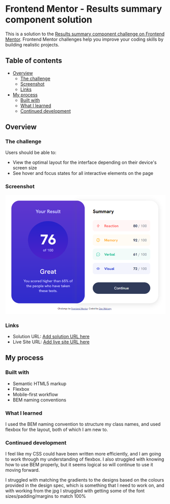 # Frontend Mentor - Results summary component solution

This is a solution to the [Results summary component challenge on Frontend Mentor](https://www.frontendmentor.io/challenges/results-summary-component-CE_K6s0maV). Frontend Mentor challenges help you improve your coding skills by building realistic projects. 

## Table of contents

- [Overview](#overview)
  - [The challenge](#the-challenge)
  - [Screenshot](#screenshot)
  - [Links](#links)
- [My process](#my-process)
  - [Built with](#built-with)
  - [What I learned](#what-i-learned)
  - [Continued development](#continued-development)

## Overview

### The challenge

Users should be able to:

- View the optimal layout for the interface depending on their device's screen size
- See hover and focus states for all interactive elements on the page

### Screenshot

![](./screenshot.png)

### Links

- Solution URL: [Add solution URL here](https://your-solution-url.com)
- Live Site URL: [Add live site URL here](https://your-live-site-url.com)

## My process

### Built with

- Semantic HTML5 markup
- Flexbox
- Mobile-first workflow
- BEM naming conventions

### What I learned

I used the BEM naming convention to structure my class names, and used flexbox for the layout, both of which I am new to. 

### Continued development

I feel like my CSS could have been written more efficiently, and I am going to work through my understanding of flexbox. I also struggled with knowing how to use BEM properly, but it seems logical so will continue to use it moving forward.

I struggled with matching the gradients to the designs based on the colours provided in the design spec, which is something that I need to work on, and with working from the jpg I struggled with getting some of the font sizes/padding/margins to match 100%
